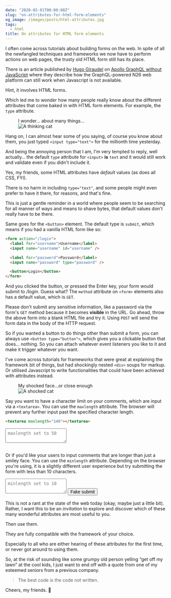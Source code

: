 ```yaml
---
date: "2020-02-01T00:00:00Z"
slug: "on-attributes-for-html-form-elements"
og_image: /images/posts/html-attributes.jpg
tags:
  - html
title: On attributes for HTML form elements
---
```


I often come across tutorials about building forms on the web. In spite of all the newfangled techniques and frameworks we now have to perform actions on web pages, the trusty old HTML form still has its place.

There is an article published by [Hugo Giraudel](https://hugogiraudel.com/) on [Apollo GraphQL without JavaScript](https://hugogiraudel.com/2020/01/21/apollo-graphql-without-javascript/) where they describe how the GraphQL-powered N26 web platform can still work when Javascript is not available.

Hint, it involves HTML forms.

Which led me to wonder how many people really know about the different attributes that come baked in with HTML form elements. For example, the `type` attribute.

<figure>
  <figcaption>I wonder… about many things…</figcaption>
  <img src="/images/posts/html-attributes/thinking.jpg" srcset="/images/posts/html-attributes/thinking@2x.jpg 2x" alt="A thinking cat">
</figure>

Hang on, I can almost hear some of you saying, of course you know about them, you just typed `<input type="text">` for the millionth time yesterday.

And being the annoying person that I am, I'm very tempted to reply, well actually… the default `type` attribute for `<input>` **is** `text` and it would still work and validate even if you didn't include it.

Yes, my friends, some HTML attributes have _default_ values (as does all CSS, FYI).

There is no harm in including `type="text"`, and some people might even prefer to have it there, for reasons, and that's fine.

This is just a gentle reminder in a world where people seem to be searching for all manner of ways and means to shave bytes, that default values don't really have to be there.

Same goes for the `<button>` element. The default type is `submit`, which means if you had a vanilla HTML form like so:

```html
<form action="/login">
  <label for="username">Username</label>
  <input name="username" id="username" />

  <label for="password">Password</label>
  <input name="password" type="password" />

  <button>Login</button>
</form>
```

And you clicked the button, or pressed the Enter key, your form would submit to _/login_. Guess what? The `method` attribute on `<form>` elements also has a default value, which is `GET`.

Please don't submit any sensitive information, like a password via the form's `GET` method because it becomes **visible** in the URL. Go ahead, throw the above form into a blank HTML file and try it. Using `POST` will send the form data in the body of the HTTP request.

So if you wanted a button to do things other than submit a form, you can always use `<button type="button">`, which gives you a clickable button that does… nothing. So you can attach whatever event listeners you like to it and make it trigger whatever you want.

I've come across tutorials for frameworks that were great at explaining the framework bit of things, but had shockingly nested `<div>` soups for markup. Or utilised Javascript to write functionalities that could have been achieved with attributes instead.

<figure>
  <figcaption>My shocked face…or close enough</figcaption>
  <img src="/images/posts/html-attributes/shocked.jpg" srcset="/images/posts/html-attributes/shocked@2x.jpg 2x" alt="A shocked cat">
</figure>

Say you want to have a character limit on your comments, which are input via a `<textarea>`. You can use the `maxlength` attribute. The browser will prevent any further input past the specified character length.

```html
<textarea maxlength="140"></textarea>
```

<textarea style="margin-bottom:1rem;padding:0.5em" maxlength="50" placeholder="maxlength set to 50"></textarea>

Or if you'd like your users to input comments that are longer than just a smiley face. You can use the `minlength` attribute. Depending on the browser you're using, it is a slightly different user experience but try submitting the form with less than 10 characters.

<form action="javascript:void(0)" style="margin-bottom:1rem">
  <textarea style="padding:0.5em" minlength="10" placeholder="minlength set to 10"></textarea>
  <button style="font-size:inherit">Fake submit</button>
</form>

This is not a rant at the state of the web today (okay, maybe just a little bit). Rather, I want this to be an _invitation_ to explore and discover which of these many wonderful attributes are most useful to you.

Then use them.

They are fully compatible with the framework of your choice.

Especially to all who are either hearing of these attributes for the first time, or never got around to using them.

So, at the risk of sounding like some grumpy old person yelling “get off my lawn” at the cool kids, I just want to end off with a quote from one of my esteemed seniors from a previous company.

> The best code is the code not written.

Cheers, my friends. <span class="emoji" role="img" tabindex="0" aria-label="tumbler glass">&#x1F943;</span>
